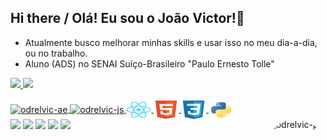 ## Hi there / Olá! Eu sou o João Victor!👋
- Atualmente busco melhorar minhas skills e usar isso no meu dia-a-dia, ou no trabalho.
- Aluno (ADS) no SENAI Suíço-Brasileiro "Paulo Ernesto Tolle"

 <a href="https://github.com/odrelvic">
  <img height="180em" src="https://github-readme-stats.vercel.app/api?username=odrelvic&show_icons=true&theme=radical&include_all_commits=true&count_private=true&border_radius=18px"/>
  <img height="180em" src="https://github-readme-stats.vercel.app/api/top-langs/?username=odrelvic&layout=compact&langs_count=7&border_radius=18px&theme=radical"/>
</div>
<br>  
  <div style="display: inline_block"><br>
  <img align="center" alt="odrelvic-ae" height="30" width="40" src="https://cdn.jsdelivr.net/gh/devicons/devicon/icons/aftereffects/aftereffects-original.svg">
  <img align="center" alt="odrelvic-js" height="30" width="40" src="https://cdn.jsdelivr.net/gh/devicons/devicon/icons/javascript/javascript-original.svg">
  <img align="center" alt="odrelvic-react" height="30" width="40" src="https://raw.githubusercontent.com/devicons/devicon/master/icons/react/react-original.svg">
  <img align="center" alt="odrelvic-HTML" height="30" width="40" src="https://raw.githubusercontent.com/devicons/devicon/master/icons/html5/html5-original.svg">
  <img align="center" alt="odrelvic-CSS" height="30" width="40" src="https://raw.githubusercontent.com/devicons/devicon/master/icons/css3/css3-original.svg">
  <img align="center" alt="odrelvic-Python" height="30" width="40" src="https://raw.githubusercontent.com/devicons/devicon/master/icons/python/python-original.svg">
 
<div> 
  <a href="https://www.youtube.com/channel/UC86CM6LKvdXRyLR0NBKNGhg" target="_blank"><img src="https://img.shields.io/badge/YouTube-FF0000?style=for-the-badge&logo=youtube&logoColor=white" target="_blank"></a>
  <a href="https://instagram.com/odrelvic" target="_blank"><img src="https://img.shields.io/badge/-Instagram-%23E4405F?style=for-the-badge&logo=instagram&logoColor=white" target="_blank"></a>
 	<a href="https://www.twitch.tv/odaireletrico" target="_blank"><img src="https://img.shields.io/badge/Twitch-9146FF?style=for-the-badge&logo=twitch&logoColor=white" target="_blank"></a>
  <a href = "mailto:joaovictor.ozorioleite@gmail.com"><img src="https://img.shields.io/badge/-Gmail-%23333?style=for-the-badge&logo=gmail&logoColor=white" target="_blank"></a>
  <a href="https://www.linkedin.com/in/joaovictor-ozorioleite" target="_blank"><img src="https://img.shields.io/badge/-LinkedIn-%230077B5?style=for-the-badge&logo=linkedin&logoColor=white" target="_blank"></a>
 

  <img align="right" alt="odrelvic-pic" height="150" style="border-radius:50px;" src="https://c.tenor.com/SoBzDkrJuNUAAAAC/cat-hack.gif">
